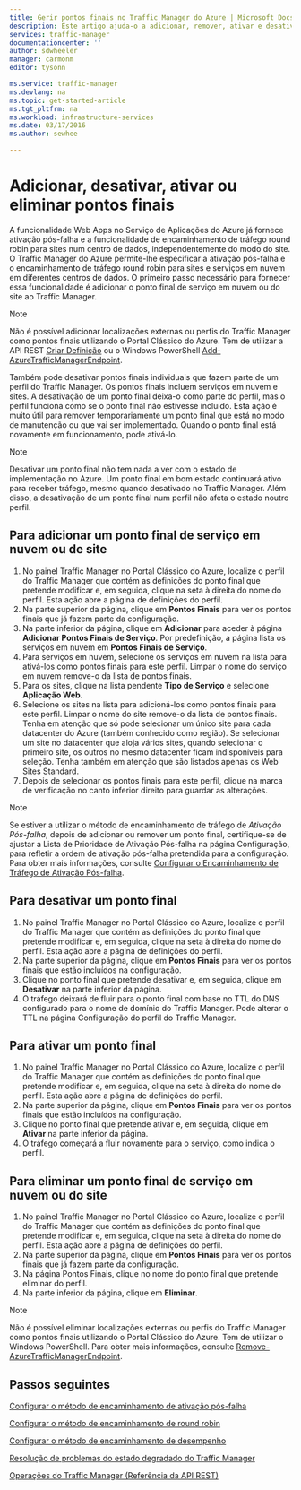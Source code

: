 ```yaml
---
title: Gerir pontos finais no Traffic Manager do Azure | Microsoft Docs
description: Este artigo ajuda-o a adicionar, remover, ativar e desativar pontos finais no Traffic Manager do Azure.
services: traffic-manager
documentationcenter: ''
author: sdwheeler
manager: carmonm
editor: tysonn

ms.service: traffic-manager
ms.devlang: na
ms.topic: get-started-article
ms.tgt_pltfrm: na
ms.workload: infrastructure-services
ms.date: 03/17/2016
ms.author: sewhee

---
```

# Adicionar, desativar, ativar ou eliminar pontos finais
A funcionalidade Web Apps no Serviço de Aplicações do Azure já fornece ativação pós-falha e a funcionalidade de encaminhamento de tráfego round robin para sites num centro de dados, independentemente do modo do site. O Traffic Manager do Azure permite-lhe especificar a ativação pós-falha e o encaminhamento de tráfego round robin para sites e serviços em nuvem em diferentes centros de dados. O primeiro passo necessário para fornecer essa funcionalidade é adicionar o ponto final de serviço em nuvem ou do site ao Traffic Manager.

> [!NOTE]
> Não é possível adicionar localizações externas ou perfis do Traffic Manager como pontos finais utilizando o Portal Clássico do Azure. Tem de utilizar a API REST [Criar Definição](http://go.microsoft.com/fwlink/p/?LinkId=400772) ou o Windows PowerShell [Add-AzureTrafficManagerEndpoint](http://go.microsoft.com/fwlink/p/?LinkId=400774).
> 
> 

Também pode desativar pontos finais individuais que fazem parte de um perfil do Traffic Manager. Os pontos finais incluem serviços em nuvem e sites. A desativação de um ponto final deixa-o como parte do perfil, mas o perfil funciona como se o ponto final não estivesse incluído. Esta ação é muito útil para remover temporariamente um ponto final que está no modo de manutenção ou que vai ser implementado. Quando o ponto final está novamente em funcionamento, pode ativá-lo.

> [!NOTE]
> Desativar um ponto final não tem nada a ver com o estado de implementação no Azure. Um ponto final em bom estado continuará ativo para receber tráfego, mesmo quando desativado no Traffic Manager. Além disso, a desativação de um ponto final num perfil não afeta o estado noutro perfil.
> 
> 

## Para adicionar um ponto final de serviço em nuvem ou de site
1. No painel Traffic Manager no Portal Clássico do Azure, localize o perfil do Traffic Manager que contém as definições do ponto final que pretende modificar e, em seguida, clique na seta à direita do nome do perfil. Esta ação abre a página de definições do perfil.
2. Na parte superior da página, clique em **Pontos Finais** para ver os pontos finais que já fazem parte da configuração.
3. Na parte inferior da página, clique em **Adicionar** para aceder à página **Adicionar Pontos Finais de Serviço**. Por predefinição, a página lista os serviços em nuvem em **Pontos Finais de Serviço**.
4. Para serviços em nuvem, selecione os serviços em nuvem na lista para ativá-los como pontos finais para este perfil. Limpar o nome do serviço em nuvem remove-o da lista de pontos finais.
5. Para os sites, clique na lista pendente **Tipo de Serviço** e selecione **Aplicação Web**.
6. Selecione os sites na lista para adicioná-los como pontos finais para este perfil. Limpar o nome do site remove-o da lista de pontos finais. Tenha em atenção que só pode selecionar um único site para cada datacenter do Azure (também conhecido como região). Se selecionar um site no datacenter que aloja vários sites, quando selecionar o primeiro site, os outros no mesmo datacenter ficam indisponíveis para seleção. Tenha também em atenção que são listados apenas os Web Sites Standard.
7. Depois de selecionar os pontos finais para este perfil, clique na marca de verificação no canto inferior direito para guardar as alterações.

> [!NOTE]
> Se estiver a utilizar o método de encaminhamento de tráfego de *Ativação Pós-falha*, depois de adicionar ou remover um ponto final, certifique-se de ajustar a Lista de Prioridade de Ativação Pós-falha na página Configuração, para refletir a ordem de ativação pós-falha pretendida para a configuração. Para obter mais informações, consulte [Configurar o Encaminhamento de Tráfego de Ativação Pós-falha](traffic-manager-configure-failover-routing-method.md).
> 
> 

## Para desativar um ponto final
1. No painel Traffic Manager no Portal Clássico do Azure, localize o perfil do Traffic Manager que contém as definições do ponto final que pretende modificar e, em seguida, clique na seta à direita do nome do perfil. Esta ação abre a página de definições do perfil.
2. Na parte superior da página, clique em **Pontos Finais** para ver os pontos finais que estão incluídos na configuração.
3. Clique no ponto final que pretende desativar e, em seguida, clique em **Desativar** na parte inferior da página.
4. O tráfego deixará de fluir para o ponto final com base no TTL do DNS configurado para o nome de domínio do Traffic Manager. Pode alterar o TTL na página Configuração do perfil do Traffic Manager.

## Para ativar um ponto final
1. No painel Traffic Manager no Portal Clássico do Azure, localize o perfil do Traffic Manager que contém as definições do ponto final que pretende modificar e, em seguida, clique na seta à direita do nome do perfil. Esta ação abre a página de definições do perfil.
2. Na parte superior da página, clique em **Pontos Finais** para ver os pontos finais que estão incluídos na configuração.
3. Clique no ponto final que pretende ativar e, em seguida, clique em **Ativar** na parte inferior da página.
4. O tráfego começará a fluir novamente para o serviço, como indica o perfil.

## Para eliminar um ponto final de serviço em nuvem ou do site
1. No painel Traffic Manager no Portal Clássico do Azure, localize o perfil do Traffic Manager que contém as definições do ponto final que pretende modificar e, em seguida, clique na seta à direita do nome do perfil. Esta ação abre a página de definições do perfil.
2. Na parte superior da página, clique em **Pontos Finais** para ver os pontos finais que já fazem parte da configuração.
3. Na página Pontos Finais, clique no nome do ponto final que pretende eliminar do perfil.
4. Na parte inferior da página, clique em **Eliminar**.

> [!NOTE]
> Não é possível eliminar localizações externas ou perfis do Traffic Manager como pontos finais utilizando o Portal Clássico do Azure. Tem de utilizar o Windows PowerShell. Para obter mais informações, consulte [Remove-AzureTrafficManagerEndpoint](https://msdn.microsoft.com/library/dn690251.aspx).
> 
> 

## Passos seguintes
[Configurar o método de encaminhamento de ativação pós-falha](traffic-manager-configure-failover-routing-method.md)

[Configurar o método de encaminhamento de round robin](traffic-manager-configure-round-robin-routing-method.md)

[Configurar o método de encaminhamento de desempenho](traffic-manager-configure-performance-routing-method.md)

[Resolução de problemas do estado degradado do Traffic Manager](traffic-manager-troubleshooting-degraded.md)

[Operações do Traffic Manager (Referência da API REST)](http://go.microsoft.com/fwlink/p/?LinkID=313584)

<!--HONumber=Sep16_HO3-->


